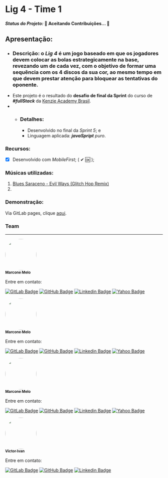 # Lig 4 - Time 1

#### *Status do Projeto:* 🚧 **Aceitando Contribuições...**  🚧

## Apresentação:
* ### Descrição: o ***Lig 4*** é um jogo baseado em que os jogadores devem colocar as bolas estrategicamente na base, revezando um de cada vez, com o objetivo de formar uma sequência com os 4 discos da sua cor, ao mesmo tempo em que devem prestar atenção para bloquear as tentativas do oponente.
* Este projeto é o resultado do **desafio de final da Sprint** do curso de ***#fullStack*** da [Kenzie Academy Brasil](https://kenzie.com.br/).
* * ### Detalhes: 
      * Desenvolvido no final da *Sprint 5*; e
      * Linguagem aplicada: ***javaSpript*** *puro*.

### Recursos:
- [x] Desenvolvido com *MobileFirst*; ( ✔ 🆗 );

### Músicas utilizadas:
 1. [Blues Saraceno - Evil Ways (Glitch Hop Remix)](https://youtu.be/5r9P5GrZM-A)
 2. []()


### Demonstração:
Via GitLab pages, clique [aqui](https://marconemm.gitlab.io/lig4-team1).

### Team
---

<a href="https://www.linkedin.com/in/marconemm/">
 <img style="border-radius: 50%;" src="https://avatars.githubusercontent.com/u/15804964?s=400&amp;u=60f45399d863c1410217fc6666bc628c43f554dd&amp;v=4" width="100px;" alt=""/>
 <br />
 <sub><b>Marcone Melo</b></sub></a>

Entre em contato:

[![GitLab Badge](https://img.shields.io/badge/-Marcone_Melo-black?style=plastic&logo=GitLab&logoColor=yellow&link=https://gitlab.com/marconemm)](https://gitlab.com/marconemm)
[![GitHub Badge](https://img.shields.io/badge/-Marcone_Melo-black?style=plastic&logo=GitHub&logoColor=white&link=https://github.com/marconemm)](https://github.com/marconemm)
[![Linkedin Badge](https://img.shields.io/badge/-Marcone_Melo-blue?style=plastic&logo=Linkedin&logoColor=white&link=https://www.linkedin.com/in/marconemm/)](https://www.linkedin.com/in/marconemm/) 
[![Yahoo Badge](https://img.shields.io/badge/-marocnemendonca@ymial.com-c14438?style=plastic&logo=Yahoo!&logoColor=white&link=mailto:marocnemendonca@ymial.com)](mailto:marocnemendonca@ymial.com)


<a href="https://www.linkedin.com/in/marconemm/">
 <img style="border-radius: 50%;" src="https://avatars.githubusercontent.com/u/15804964?s=400&amp;u=60f45399d863c1410217fc6666bc628c43f554dd&amp;v=4" width="100px;" alt=""/>
 <br />
 <sub><b>Marcone Melo</b></sub></a>

Entre em contato:

[![GitLab Badge](https://img.shields.io/badge/-Marcone_Melo-black?style=plastic&logo=GitLab&logoColor=yellow&link=https://gitlab.com/marconemm)](https://gitlab.com/marconemm)
[![GitHub Badge](https://img.shields.io/badge/-Marcone_Melo-black?style=plastic&logo=GitHub&logoColor=white&link=https://github.com/marconemm)](https://github.com/marconemm)
[![Linkedin Badge](https://img.shields.io/badge/-Marcone_Melo-blue?style=plastic&logo=Linkedin&logoColor=white&link=https://www.linkedin.com/in/marconemm/)](https://www.linkedin.com/in/marconemm/) 
[![Yahoo Badge](https://img.shields.io/badge/-marocnemendonca@ymial.com-c14438?style=plastic&logo=Yahoo!&logoColor=white&link=mailto:marocnemendonca@ymial.com)](mailto:marocnemendonca@ymial.com)


<a href="https://www.linkedin.com/in/marconemm/">
 <img style="border-radius: 50%;" src="https://avatars.githubusercontent.com/u/15804964?s=400&amp;u=60f45399d863c1410217fc6666bc628c43f554dd&amp;v=4" width="100px;" alt=""/>
 <br />
 <sub><b>Marcone Melo</b></sub></a>

Entre em contato:

[![GitLab Badge](https://img.shields.io/badge/-Marcone_Melo-black?style=plastic&logo=GitLab&logoColor=yellow&link=https://gitlab.com/marconemm)](https://gitlab.com/marconemm)
[![GitHub Badge](https://img.shields.io/badge/-Marcone_Melo-black?style=plastic&logo=GitHub&logoColor=white&link=https://github.com/marconemm)](https://github.com/marconemm)
[![Linkedin Badge](https://img.shields.io/badge/-Marcone_Melo-blue?style=plastic&logo=Linkedin&logoColor=white&link=https://www.linkedin.com/in/marconemm/)](https://www.linkedin.com/in/marconemm/) 
[![Yahoo Badge](https://img.shields.io/badge/-marocnemendonca@ymial.com-c14438?style=plastic&logo=Yahoo!&logoColor=white&link=mailto:marocnemendonca@ymial.com)](mailto:marocnemendonca@ymial.com)


<a href="https://www.linkedin.com/in/victor-ivan/">
 <img style="border-radius: 50%;" src="https://avatars.githubusercontent.com/u/17788366?v=4" width="100px;" alt=""/>
 <br />
 <sub><b>Victor Ivan</b></sub></a>

Entre em contato:

[![GitLab Badge](https://img.shields.io/badge/-Victor_Ivan-black?style=plastic&logo=GitLab&logoColor=yellow&link=https://www.linkedin.com/in/victor-ivan/)](https://github.com/vitoivan)
[![GitHub Badge](https://img.shields.io/badge/-Victor_Ivan-black?style=plastic&logo=GitHub&logoColor=white&link=https://www.linkedin.com/in/victor-ivan/)](https://gitlab.com/vitoivan)
[![Linkedin Badge](https://img.shields.io/badge/-Victor_Ivan-blue?style=plastic&logo=Linkedin&logoColor=white&link=https://www.linkedin.com/in/victor-ivan/)](https://www.linkedin.com/in/victor-ivan/) 



